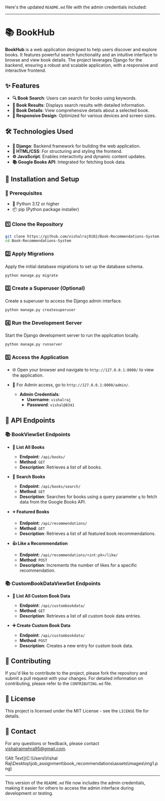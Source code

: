 Here's the updated `README.md` file with the admin credentials included:

---

# 📚 BookHub

**BookHub** is a web application designed to help users discover and explore books. It features powerful search functionality and an intuitive interface to browse and view book details. The project leverages Django for the backend, ensuring a robust and scalable application, with a responsive and interactive frontend.

## ✨ Features

- **🔍 Book Search**: Users can search for books using keywords.
- **📑 Book Results**: Displays search results with detailed information.
- **📘 Book Details**: View comprehensive details about a selected book.
- **📱 Responsive Design**: Optimized for various devices and screen sizes.

## 🛠️ Technologies Used

- **🧰 Django**: Backend framework for building the web application.
- **🎨 HTML/CSS**: For structuring and styling the frontend.
- **⚙️ JavaScript**: Enables interactivity and dynamic content updates.
- **📚 Google Books API**: Integrated for fetching book data.

## 🚀 Installation and Setup

### 📝 Prerequisites

- 🐍 Python 3.12 or higher
- 📦 pip (Python package installer)

### 1️⃣ Clone the Repository

```bash
git clone https://github.com/vishalraj9102/Book-Recommendations-System.git
cd Book-Recommendations-System
```

### 2️⃣ Apply Migrations

Apply the initial database migrations to set up the database schema.

```bash
python manage.py migrate
```

### 3️⃣ Create a Superuser (Optional)

Create a superuser to access the Django admin interface.

```bash
python manage.py createsuperuser
```

### 4️⃣ Run the Development Server

Start the Django development server to run the application locally.

```bash
python manage.py runserver
```

### 5️⃣ Access the Application

- 🌐 Open your browser and navigate to `http://127.0.0.1:8000/` to view the application.

- 🔑 For Admin access, go to `http://127.0.0.1:8000/admin/`.

  - **Admin Credentials**:
    - **Username**: `vishalraj`
    - **Password**: `vishal@8341`

## 🔗 API Endpoints

### **📚 BookViewSet Endpoints**

- **📝 List All Books**

  - **Endpoint**: `/api/books/`
  - **Method**: `GET`
  - **Description**: Retrieves a list of all books.

- **🔎 Search Books**

  - **Endpoint**: `/api/books/search/`
  - **Method**: `GET`
  - **Description**: Searches for books using a query parameter `q` to fetch data from the Google Books API.

- **⭐ Featured Books**

  - **Endpoint**: `/api/recommendations/`
  - **Method**: `GET`
  - **Description**: Retrieves a list of all featured book recommendations.

- **👍 Like a Recommendation**

  - **Endpoint**: `/api/recommendations/<int:pk>/like/`
  - **Method**: `POST`
  - **Description**: Increments the number of likes for a specific recommendation.

### **📚 CustomBookDataViewSet Endpoints**

- **📝 List All Custom Book Data**

  - **Endpoint**: `/api/custombookdata/`
  - **Method**: `GET`
  - **Description**: Retrieves a list of all custom book data entries.

- **➕ Create Custom Book Data**

  - **Endpoint**: `/api/custombookdata/`
  - **Method**: `POST`
  - **Description**: Creates a new entry for custom book data.

## 🤝 Contributing

If you'd like to contribute to the project, please fork the repository and submit a pull request with your changes. For detailed information on contributing, please refer to the `CONTRIBUTING.md` file.

## 📄 License

This project is licensed under the MIT License - see the `LICENSE` file for details.

## 📧 Contact

For any questions or feedback, please contact [vishalrajmehra95@gmail.com](mailto:vishalrajmehra95@gmail.com).

![Alt Text](C:\Users\Vishal Raj\Desktop\job_assignment\book_recommendations\assets\images\img1.png)




---

This version of the `README.md` file now includes the admin credentials, making it easier for others to access the admin interface during development or testing.
